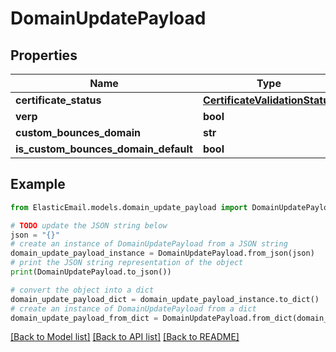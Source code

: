 # DomainUpdatePayload


## Properties

Name | Type | Description | Notes
------------ | ------------- | ------------- | -------------
**certificate_status** | [**CertificateValidationStatus**](CertificateValidationStatus.md) |  | [optional] 
**verp** | **bool** |  | [optional] 
**custom_bounces_domain** | **str** |  | [optional] 
**is_custom_bounces_domain_default** | **bool** |  | [optional] 

## Example

```python
from ElasticEmail.models.domain_update_payload import DomainUpdatePayload

# TODO update the JSON string below
json = "{}"
# create an instance of DomainUpdatePayload from a JSON string
domain_update_payload_instance = DomainUpdatePayload.from_json(json)
# print the JSON string representation of the object
print(DomainUpdatePayload.to_json())

# convert the object into a dict
domain_update_payload_dict = domain_update_payload_instance.to_dict()
# create an instance of DomainUpdatePayload from a dict
domain_update_payload_from_dict = DomainUpdatePayload.from_dict(domain_update_payload_dict)
```
[[Back to Model list]](../README.md#documentation-for-models) [[Back to API list]](../README.md#documentation-for-api-endpoints) [[Back to README]](../README.md)


